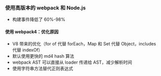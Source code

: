 ### 使用高版本的 webpack 和 Node.js

- 构建事件降低了 60%-98%

#### 使用 webpack4：优化原因

- V8 带来的优化（for of 代替 forEach，Map 和 Set 代替 Object，includes 代替 indexOf）
- 默认使用更快的 md4 hash 算法
- webpack AST 可以直接从 loader 传递给 AST，减少解析时间
- 使用字符串方法替代正则表达式